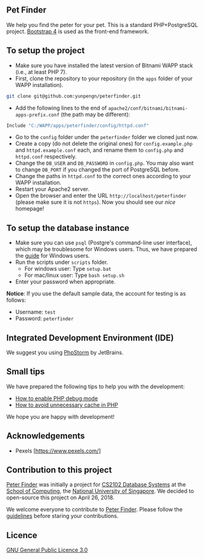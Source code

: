 ## Pet Finder

We help you find the peter for your pet. This is a standard PHP+PostgreSQL project. [Bootstrap 4](https://getbootstrap.com/) is used as the front-end framework.

## To setup the project

- Make sure you have installed the latest version of Bitnami WAPP stack (i.e., at least PHP 7).
- First, clone the repository to your repository (in the `apps` folder of your WAPP installation).
```bash
git clone git@github.com:yunpengn/peterfinder.git
```
- Add the following lines to the end of `apache2/conf/bitnami/bitnami-apps-prefix.conf` (the path may be different):
```bash
Include "C:/WAPP/apps/peterfinder/config/httpd.conf"
```
- Go to the `config` folder under the `peterfinder` folder we cloned just now.
- Create a copy (do not delete the original ones) for `config.example.php` and `httpd.example.conf` each, and rename them to `config.php` and `httpd.conf` respectively.
- Change the `DB_USER` and `DB_PASSWORD` in `config.php`. You may also want to change `DB_PORT` if you changed the port of PostgreSQL before.
- Change the paths in `httpd.conf` to the correct ones according to your WAPP installation.
- Restart your Apache2 server.
- Open the browser and enter the URL `http://localhost/peterfinder` (please make sure it is not `https`). Now you should see our _nice_ homepage!

## To setup the database instance

- Make sure you can use `psql` (Postgre's command-line user interface), which may be troublesome for Windows users. Thus, we have prepared the [guide](docs/psql_setup.md) for Windows users.
- Run the scripts under `scripts` folder.
    - For windows user: Type `setup.bat`
    - For mac/linux user: Type `bash setup.sh`
- Enter your password when appropriate.

**Notice**: If you use the default sample data, the account for testing is as follows:
- Username: `test`
- Password: `peterfinder`

## Integrated Development Environment (IDE)

We suggest you using [PhpStorm](https://www.jetbrains.com/phpstorm/) by JetBrains.

## Small tips

We have prepared the following tips to help you with the development:

- [How to enable PHP debug mode](docs/php_debug.md)
- [How to avoid unnecessary cache in PHP](docs/php_cache.md)

We hope you are happy with development!

## Acknowledgements

- Pexels [https://www.pexels.com/]

## Contribution to this project

[Peter Finder](https://github.com/yunpengn/peterfinder) was initially a project for [CS2102 Database Systems](https://yunpengn.github.io/CS2102/) at the [School of Computing](https://www.comp.nus.edu.sg), the [National University of Singapore](http://www.nus.edu.sg). We decided to open-source this project on April 26, 2018.

We welcome everyone to contribute to [Peter Finder](https://github.com/yunpengn/peterfinder). Please follow the [guidelines](.github/CONTRIBUTING.md) before staring your contributions.

## Licence

[GNU General Public Licence 3.0](LICENSE)
